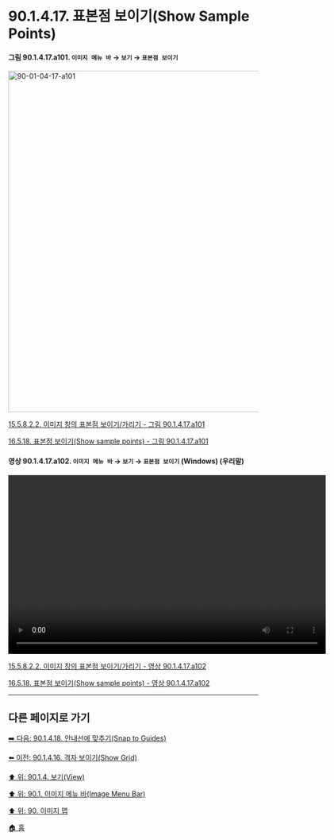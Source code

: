 # 90.1.4.17. 표본점 보이기(Show Sample Points)

<a id="90-01-04-17-a101"></a>

#### 그림 90.1.4.17.a101. `이미지 메뉴 바` → `보기` → `표본점 보이기`
<img width="940" height="687" alt="90-01-04-17-a101" src="https://github.com/user-attachments/assets/8b425d62-8392-488c-9e9b-6b25437a2e79" />

[15.5.8.2.2. 이미지 창의 표본점 보이기/가리기 - 그림 90.1.4.17.a101](./15-05-08-02-02-show_n_hide_sample_points.md#90-01-04-17-a101)

[16.5.18. 표본점 보이기(Show sample points) - 그림 90.1.4.17.a101](./16-05-18-show_sample_points.md#90-01-04-17-a101)

<a id="90-01-04-17-a102"></a>

#### 영상 90.1.4.17.a102. `이미지 메뉴 바` → `보기` → `표본점 보이기` (Windows) (우리말)
<video controls="controls" width="640" height="360" src="https://github.com/user-attachments/assets/9675b241-dd45-44df-9446-d797aea3ec85"></video>

[15.5.8.2.2. 이미지 창의 표본점 보이기/가리기 - 영상 90.1.4.17.a102](./15-05-08-02-02-show_n_hide_sample_points.md#90-01-04-17-a102)

[16.5.18. 표본점 보이기(Show sample points) - 영상 90.1.4.17.a102](./16-05-18-show_sample_points.md#90-01-04-17-a102)

***

## 다른 페이지로 가기

[➡️ 다음: 90.1.4.18. 안내선에 맞추기(Snap to Guides)](./90-01-04-18-snap_to_guides.md)

[⬅️ 이전: 90.1.4.16. 격자 보이기(Show Grid)](./90-01-04-16-show_grid.md)

[⬆️ 위: 90.1.4. 보기(View)](./90-01-04-00-view.md)

[⬆️ 위: 90.1. 이미지 메뉴 바(Image Menu Bar)](./90-01-00-image-menu-bar.md)

[⬆️ 위: 90. 이미지 맵](./90-00-image-map.md)

[🏠 홈](./00-home.md)

